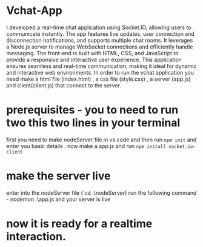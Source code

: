 # Vchat-App
I developed a real-time chat application using Socket.IO, allowing users to communicate instantly. The app features live updates, user connection and disconnection notifications, and supports multiple chat rooms. It leverages a Node.js server to manage WebSocket connections and efficiently handle messaging. The front-end is built with HTML, CSS, and JavaScript to provide a responsive and interactive user experience. This application ensures seamless and real-time communication, making it ideal for dynamic and interactive web environments.
In order to run the vchat application you need make a html file (index.html) , a css file (style.css) , a server (app.js) and client(client.js) that connect to the server.
# prerequisites - you to need to run two this two lines in your terminal 
first you need to make nodeServer file in vs code and then run `npm init` and enter you basic details .
now make a app.js and run `npm install socket.io-client` 
# make the server live 
enter into the nodeServer file (`cd .\nodeServer)
run the following command - nodemon .\app.js
and your server is live 
# now it is ready for a realtime interaction.
